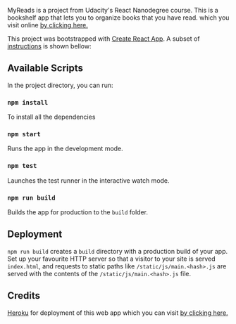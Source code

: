 MyReads is a project from Udacity's React Nanodegree course. This is a bookshelf app that lets you to organize books that you have read. which you visit online [by clicking here.](https://react-my-reads-jatin.herokuapp.com/)

This project was bootstrapped with [Create React App](https://github.com/facebookincubator/create-react-app). A subset of [instructions](https://github.com/facebookincubator/create-react-app/blob/master/packages/react-scripts/template/README.md) is shown bellow:

## Available Scripts

In the project directory, you can run:
### `npm install`

To install all the dependencies

### `npm start`

Runs the app in the development mode.

### `npm test`

Launches the test runner in the interactive watch mode.

### `npm run build`

Builds the app for production to the `build` folder.

## Deployment

`npm run build` creates a `build` directory with a production build of your app. Set up your favourite HTTP server so that a visitor to your site is served `index.html`, and requests to static paths like `/static/js/main.<hash>.js` are served with the contents of the `/static/js/main.<hash>.js` file.

## Credits

[Heroku](https://heroku.com) for deployment of this web app which you can visit [by clicking here.](https://react-my-reads-jatin.herokuapp.com/)